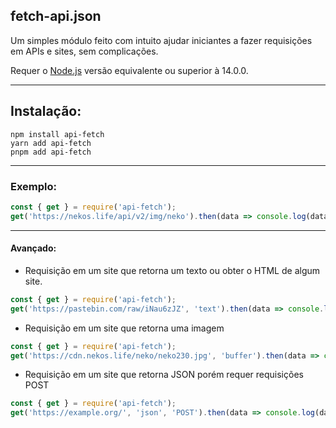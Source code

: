 ## fetch-api.json

Um simples módulo feito com intuito ajudar iniciantes a fazer requisições em APIs e sites, sem complicações.

Requer o [Node.js](https://nodejs.org/en/download/) versão equivalente ou superior à 14.0.0.

---

## Instalação:

```shell
npm install api-fetch
yarn add api-fetch
pnpm add api-fetch
```

---

### Exemplo:

```javascript
const { get } = require('api-fetch');
get('https://nekos.life/api/v2/img/neko').then(data => console.log(data)) // {"url":"https://cdn.nekos.life/neko/neko230.jpg"}
```

---

#### Avançado:

- Requisição em um site que retorna um texto ou obter o HTML de algum site.
```javascript
const { get } = require('api-fetch');
get('https://pastebin.com/raw/iNau6zJZ', 'text').then(data => console.log(data)) // PasteBin API Check
```

- Requisição em um site que retorna uma imagem
```javascript
const { get } = require('api-fetch');
get('https://cdn.nekos.life/neko/neko230.jpg', 'buffer').then(data => console.log(data)) // < Buffer abcdef >
```


- Requisição em um site que retorna JSON porém requer requisições POST
```javascript
const { get } = require('api-fetch');
get('https://example.org/', 'json', 'POST').then(data => console.log(data))
```
